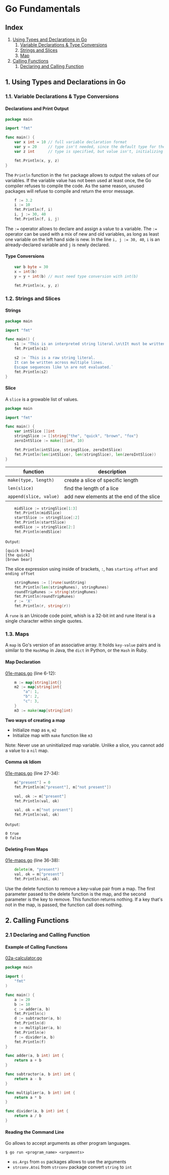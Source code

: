 # Go Fundamentals

## Index

1. [Using Types and Declarations in Go](#declarations)
   1. [Variable Declarations & Type Conversions](#variable-declarations)
   2. [Strings and Slices](#strings-and-slices)
   3. [Map](#map)
2. [Calling Functions](#calling-functions)
   1. [Declaring and Calling Function](#declaring-and-calling-function)

## <a name="declarations"></a>1. Using Types and Declarations in Go

### <a name="variable-declarations"></a>1.1. Variable Declarations & Type Conversions

#### Declarations and Print Output

```go
package main

import "fmt"

func main() {
    var x int = 10 // full variable declaration format
    var y = 20     // type isn't needed, since the default type for the numeric literal 20 is int
    var z int      // type is specified, but value isn't, initializing z to the zero value for int (0)

    fmt.Println(x, y, z)
}
```

The `Println` function in the `fmt` package allows to output the values of our variables. If the variable value has not been used at least once, the Go compiler refuses to compile the code. As the same reason, unused packages will refuse to compile and return the error message.

```go
    f := 3.2
    i := 10
    fmt.Println(f, i)
    i, j := 30, 40
    fmt.Println(f, i, j)
```

The `:=` operator allows to declare and assign a value to a variable. The `:=` operator can be used with a mix of new and old variables, as long as least one variable on the left hand side is new. In the line `i, j := 30, 40`, `i` is an already-declared variable and `j` is newly declared.

#### Type Conversions

```go
    var b byte = 30
    x = int(b)
    y = y + int(b) // must need type conversion with int(b)

    fmt.Println(x, y, z)
```

### <a name="strings-and-slices"></a>1.2. Strings and Slices

#### Strings

```go
package main

import "fmt"

func main() {
    s1 := "This is an interpreted string literal.\n\tIt must be written on a single line.\n\tEscape sequences are evaluated."
    fmt.Println(s1)

    s2 := `This is a raw string literal.
    It can be written across multiple lines.
    Escape sequences like \n are not evaluated.`
    fmt.Println(s2)
}
```

#### Slice

A `slice` is a growable list of values.

```go
package main

import "fmt"

func main() {
    var intSlice []int
    stringSlice := []string{"the", "quick", "brown", "fox"}
    zeroIntSlice := make([]int, 10)

    fmt.Println(intSlice, stringSlice, zeroIntSlice)
    fmt.Println(len(intSlice), len(stringSlice), len(zeroIntSlice))
}
```

| function               | description                              |
| ---------------------- | ---------------------------------------- |
| `make(type, length)`   | create a slice of specific length        |
| `len(slice)`           | find the length of a lice                |
| `append(slice, value)` | add new elements at the end of the slice |

```go
    midSlice := stringSlice[1:3]
    fmt.Println(midSlice)
    startSlice := stringSlice[:2]
    fmt.Println(startSlice)
    endSlice := stringSlice[2:]
    fmt.Println(endSlice)
```

`Output`:

    [quick brown]
    [the quick]
    [brown bear]

The slice expression using inside of brackets, `:`, has `starting offset` and `ending offset`

```go
    stringRunes := []rune(sunString)
    fmt.Println(len(stringRunes), stringRunes)
    roundTripRunes := string(stringRunes)
    fmt.Println(roundTripRunes)
    r := 'X'
    fmt.Println(r, string(r))
```

A `rune` is an Unicode code point, whish is a 32-bit int and rune literal is a single character within single quotes.

### <a name="map"></a>1.3. Maps

A `map` is Go's version of an associative array. It holds `key-value` pairs and is similar to the `HashMap` in Java, the `dict` in Python, or the `Hash` in Ruby.

#### Map Declaration

[01e-maps.go](./01e-maps.go) (line 6-12):

```go
    m := map[string]int{}
    m2 := map[string]int{
        "a": 1,
        "b": 2,
        "c": 3,
    }
    m3 := make(map[string]int)
```

**Two ways of creating a map**

- Initialize map as `m`, `m2`
- Initialize map with `make` function like `m3`

Note: Never use an uninitialized map variable. Unlike a slice, you cannot add a value to a `nil` map.

#### Comma ok Idiom

[01e-maps.go](./01e-maps.go) (line 27-34):

```go
    m["present"] = 0
    fmt.Println(m["present"], m["not present"])

    val, ok := m["present"]
    fmt.Println(val, ok)

    val, ok = m["not present"]
    fmt.Println(val, ok)
```

`Output`:

    0 true
    0 false

#### Deleting From Maps

[01e-maps.go](./01e-maps.go) (line 36-38):

```go
    delete(m, "present")
    val, ok = m["present"]
    fmt.Println(val, ok)
```

Use the delete function to remove a key-value pair from a map. The first parameter passed to the delete function is the map, and the second parameter is the key to remove. This function returns nothing. If a key that's not in the map, is passed, the function call does nothing.

## <a name="calling-functions"></a>2. Calling Functions

### <a name="declaring-and-calling-function"></a>2.1 Declaring and Calling Function

#### Example of Calling Functions

[02a-calculator.go](./02a-calculator.go)

```go
package main

import (
    "fmt"
)

func main() {
    a := 20
    b := 10
    c := adder(a, b)
    fmt.Println(c)
    d := subtractor(a, b)
    fmt.Println(d)
    e := multiplier(a, b)
    fmt.Println(e)
    f := divider(a, b)
    fmt.Println(f)
}

func adder(a, b int) int {
    return a + b
}

func subtractor(a, b int) int {
    return a - b
}

func multiplier(a, b int) int {
    return a * b
}

func divider(a, b int) int {
    return a / b
}
```

#### Reading the Command Line

Go allows to accept arguments as other program languages.

```
$ go run <program_name> <arguments>
```

- `os.Args` from `os` packages allows to use the arguments
- `strconv.Atoi` from `strconv` package convert `string` to `int`
